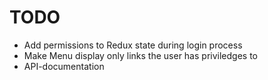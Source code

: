 # TODO

- Add permissions to Redux state during login process
- Make Menu display only links the user has priviledges to 
- API-documentation
